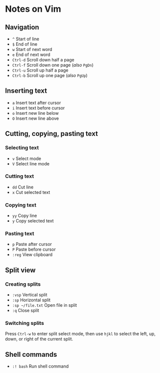# Notes on Vim

## Navigation
*   `^` Start of line
*   `$` End of line
*   `w` Start of next word
*   `e` End of next word
*   `Ctrl-d` Scroll down half a page
*   `Ctrl-f` Scroll down one page (*also* `PgDn`)
*   `Ctrl-u` Scroll up half a page
*   `Ctrl-b` Scroll up one page (*also* `PgUp`)

## Inserting text
*   `a` Insert text after cursor
*   `i` Insert text before cursor
*   `o` Insert new line below
*   `O` Insert new line above

## Cutting, copying, pasting text
### Selecting text
*   `v` Select mode
*   `V` Select line mode

### Cutting text
*   `dd` Cut line
*   `x` Cut selected text

### Copying text
*   `yy` Copy line
*   `y` Copy selected text

### Pasting text
*   `p` Paste after cursor
*   `P` Paste before cursor
*   `:reg` View clipboard

## Split view
### Creating splits
*   `:vsp` Vertical split
*   `:sp` Horizontal split
*   `:sp ~/file.txt` Open file in split
*   `:q` Close split

### Switching splits
Press `Ctrl-w` to enter split select mode, then use `hjkl` to select the left,
up, down, or right of the current split.

## Shell commands
*   `:! bash` Run shell command 
